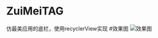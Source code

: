 # ZuiMeiTAG
仿最美应用的底栏，使用recyclerView实现
#效果图
![效果图](https://github.com/huage2580/ZuiMeiTAG/raw/master/hello.gif)
